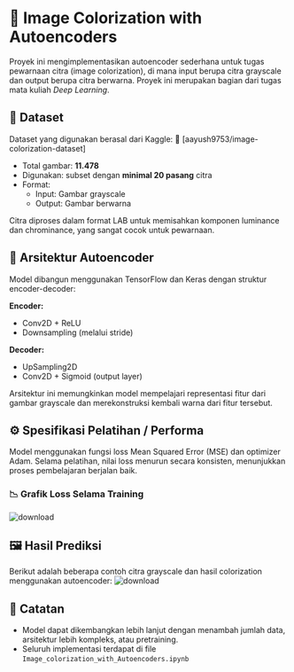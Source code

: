 # 🎨 Image Colorization with Autoencoders

Proyek ini mengimplementasikan autoencoder sederhana untuk tugas pewarnaan citra (image colorization), di mana input berupa citra grayscale dan output berupa citra berwarna. Proyek ini merupakan bagian dari tugas mata kuliah *Deep Learning*.

## 📂 Dataset

Dataset yang digunakan berasal dari Kaggle:  🔗 [aayush9753/image-colorization-dataset]

  - Total gambar: **11.478**
  - Digunakan: subset dengan **minimal 20 pasang** citra
  - Format: 
    - Input: Gambar grayscale
    - Output: Gambar berwarna

Citra diproses dalam format LAB untuk memisahkan komponen luminance dan chrominance, yang sangat cocok untuk pewarnaan.

## 🧠 Arsitektur Autoencoder

Model dibangun menggunakan TensorFlow dan Keras dengan struktur encoder-decoder:

**Encoder:**
- Conv2D + ReLU
- Downsampling (melalui stride)


**Decoder:**
- UpSampling2D
- Conv2D + Sigmoid (output layer)

Arsitektur ini memungkinkan model mempelajari representasi fitur dari gambar grayscale dan merekonstruksi kembali warna dari fitur tersebut.

## ⚙️ Spesifikasi Pelatihan / Performa
Model menggunakan fungsi loss Mean Squared Error (MSE) dan optimizer Adam. Selama pelatihan, nilai loss menurun secara konsisten, menunjukkan proses pembelajaran berjalan baik.
  ### 📉 Grafik Loss Selama Training
![download](https://github.com/user-attachments/assets/ee53912b-c414-4cc9-9800-42e78f12065a)

## 🖼️ Hasil Prediksi

Berikut adalah beberapa contoh citra grayscale dan hasil colorization menggunakan autoencoder:
![download](https://github.com/user-attachments/assets/82b28d7f-80f4-4929-8a2a-2c714a768026)

## 🧾 Catatan

- Model dapat dikembangkan lebih lanjut dengan menambah jumlah data, arsitektur lebih kompleks, atau pretraining.
- Seluruh implementasi terdapat di file `Image_colorization_with_Autoencoders.ipynb`




